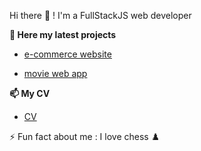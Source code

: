  Hi there 👋 ! I'm a FullStackJS web developer 

__📝 Here my latest projects__ 
- [e-commerce website](https://github.com/saifEddineR/proShop)

- [movie web app](https://github.com/saifEddineR/movies)

__📫 My CV__
- [CV](https://drive.google.com/file/d/1-807XtE85bZzjCds-4wE__iqdea01-Tl/view?usp=sharing)

⚡ Fun fact about me : 
 I love chess ♟️
<!--
**saifEddineR/saifEddineR** is a ✨ _special_ ✨ repository because its `README.md` (this file) appears on your GitHub profile.

Here are some ideas to get you started:

- 🔭 I’m currently working on ...
- 🌱 I’m currently learning ...
- 👯 I’m looking to collaborate on ...
- 🤔 I’m looking for help with ...
- 💬 Ask me about ...
- 📫 How to reach me: ...
- 😄 Pronouns: ...
- ⚡ Fun fact: ...
-->
